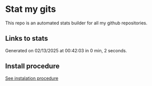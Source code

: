 # Stat my gits

This repo is an automated stats builder for all my github repositories.

## Links to stats


Generated on 02/13/2025 at 00:42:03 in 0 min, 2 seconds.

## Install procedure

[See instalation procedure](./src/install.md)
